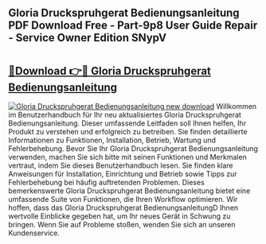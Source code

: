 ## Gloria Druckspruhgerat Bedienungsanleitung PDF Download Free - Part-9p8 User Guide Repair - Service Owner Edition SNypV

# <h2><a href="http://df40kjy.blite.top/?on=Gloria+Druckspruhgerat+Bedienungsanleitung">🔗Download 👉🔴 Gloria Druckspruhgerat Bedienungsanleitung</a></h2>

[![Gloria Druckspruhgerat Bedienungsanleitung new download](https://i.imgur.com/lujVjoI.png)](http://df40kjy.blite.top/?on=Gloria+Druckspruhgerat+Bedienungsanleitung)
Willkommen im Benutzerhandbuch für Ihr neu aktualisiertes Gloria Druckspruhgerat Bedienungsanleitung. Dieser umfassende Leitfaden soll Ihnen helfen, Ihr Produkt zu verstehen und erfolgreich zu betreiben. Sie finden detaillierte Informationen zu Funktionen, Installation, Betrieb, Wartung und Fehlerbehebung. Bevor Sie Ihr Gloria Druckspruhgerat Bedienungsanleitung verwenden, machen Sie sich bitte mit seinen Funktionen und Merkmalen vertraut, indem Sie dieses Benutzerhandbuch lesen. Sie finden klare Anweisungen für Installation, Einrichtung und Betrieb sowie Tipps zur Fehlerbehebung bei häufig auftretenden Problemen. Dieses bemerkenswerte Gloria Druckspruhgerat Bedienungsanleitung bietet eine umfassende Suite von Funktionen, die Ihren Workflow optimieren. Wir hoffen, dass das Gloria Druckspruhgerat BedienungsanleitungD Ihnen wertvolle Einblicke gegeben hat, um Ihr neues Gerät in Schwung zu bringen. Wenn Sie auf Probleme stoßen, wenden Sie sich an unseren Kundenservice.
